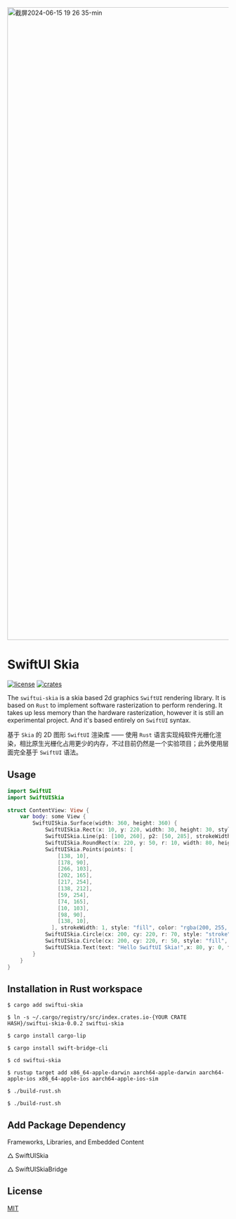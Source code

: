 <img width="1440" alt="截屏2024-06-15 19 26 35-min" src="https://github.com/rustq/swiftui-skia/assets/11075892/7c25b3c9-2fa9-48e7-8f44-e47819611073">

# SwiftUI Skia

[![license](https://img.shields.io/badge/license-MIT-cyan)](https://revolunet.mit-license.org/) [![crates](https://img.shields.io/crates/v/swiftui-skia)](https://crates.io/crates/swiftui-skia)

The `swiftui-skia` is a skia based 2d graphics `SwiftUI` rendering library. It is based on `Rust` to implement software rasterization to perform rendering. It takes up less memory than the hardware rasterization, however it is still an experimental project. And it's based entirely on `SwiftUI` syntax.

基于 `Skia` 的 2D 图形 `SwiftUI` 渲染库 —— 使用 `Rust` 语言实现纯软件光栅化渲染，相比原生光栅化占用更少的内存，不过目前仍然是一个实验项目；此外使用层面完全基于 `SwiftUI` 语法。

## Usage

```swift
import SwiftUI
import SwiftUISkia

struct ContentView: View {
    var body: some View {
        SwiftUISkia.Surface(width: 360, height: 360) {
            SwiftUISkia.Rect(x: 10, y: 220, width: 30, height: 30, style: "fill", color: "cyan") {}
            SwiftUISkia.Line(p1: [100, 260], p2: [50, 285], strokeWidth: 8, color: "black") {}
            SwiftUISkia.RoundRect(x: 220, y: 50, r: 10, width: 80, height: 80, style: "stroke", color: "fuchsia") {}
            SwiftUISkia.Points(points: [
                [138, 10],
                [178, 90],
                [266, 103],
                [202, 165],
                [217, 254],
                [138, 212],
                [59, 254],
                [74, 165],
                [10, 103],
                [98, 90],
                [138, 10],
              ], strokeWidth: 1, style: "fill", color: "rgba(200, 255, 0, 0.7)") {}
            SwiftUISkia.Circle(cx: 200, cy: 220, r: 70, style: "stroke", color: "violet") {}
            SwiftUISkia.Circle(cx: 200, cy: 220, r: 50, style: "fill", color: "violet") {}
            SwiftUISkia.Text(text: "Hello SwiftUI Skia!",x: 80, y: 0, fontSize: 16, color: "black", maxWidth: 60) {}
        }
    }
}
```

## Installation in Rust workspace

```shell
$ cargo add swiftui-skia
```

```shell
$ ln -s ~/.cargo/registry/src/index.crates.io-{YOUR CRATE HASH}/swiftui-skia-0.0.2 swiftui-skia
```

```shell
$ cargo install cargo-lip

$ cargo install swift-bridge-cli
```

```shell
$ cd swiftui-skia

$ rustup target add x86_64-apple-darwin aarch64-apple-darwin aarch64-apple-ios x86_64-apple-ios aarch64-apple-ios-sim

$ ./build-rust.sh

$ ./build-rust.sh
```

## Add Package Dependency

Frameworks, Libraries, and Embedded Content

△ SwiftUISkia

△ SwiftUISkiaBridge


## License

[MIT](https://opensource.org/licenses/MIT)
